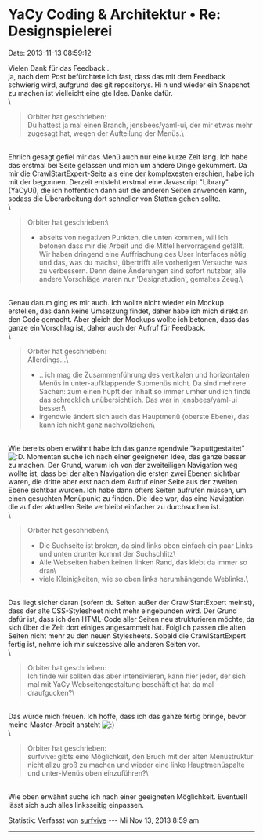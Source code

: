 YaCy Coding & Architektur • Re: Designspielerei
===============================================

Date: 2013-11-13 08:59:12

Vielen Dank für das Feedback ..\
ja, nach dem Post befürchtete ich fast, dass das mit dem Feedback
schwierig wird, aufgrund des git repositorys. Hi n und wieder ein
Snapshot zu machen ist vielleicht eine gte Idee. Danke dafür.\
\

> <div>
>
> Orbiter hat geschrieben:\
> Du hattest ja mal einen Branch, jensbees/yaml-ui, der mir etwas mehr
> zugesagt hat, wegen der Aufteilung der Menüs.\
>
> </div>

\
Ehrlich gesagt gefiel mir das Menü auch nur eine kurze Zeit lang. Ich
habe das erstmal bei Seite gelassen und mich um andere Dinge gekümmert.
Da mir die CrawlStartExpert-Seite als eine der komplexesten erschien,
habe ich mit der begonnen. Derzeit entsteht erstmal eine Javascript
\"Library\" (YaCyUi), die ich hoffentlich dann auf die anderen Seiten
anwenden kann, sodass die Überarbeitung dort schneller von Statten gehen
sollte.\
\

> <div>
>
> Orbiter hat geschrieben:\
> - abseits von negativen Punkten, die unten kommen, will ich betonen
> dass mir die Arbeit und die Mittel hervorragend gefällt. Wir haben
> dringend eine Auffrischung des User Interfaces nötig und das, was du
> machst, übertrifft alle vorherigen Versuche was zu verbessern. Denn
> deine Änderungen sind sofort nutzbar, alle andere Vorschläge waren nur
> \'Designstudien\', gemaltes Zeug.\
>
> </div>

\
Genau darum ging es mir auch. Ich wollte nicht wieder ein Mockup
erstellen, das dann keine Umsetzung findet, daher habe ich mich direkt
an den Code gemacht. Aber gleich der Mockups wollte ich betonen, dass
das ganze ein Vorschlag ist, daher auch der Aufruf für Feedback.\
\

> <div>
>
> Orbiter hat geschrieben:\
> Allerdings\...\
> - .. ich mag die Zusammenführung des vertikalen und horizontalen Menüs
> in unter-aufklappende Submenüs nicht. Da sind mehrere Sachen: zum
> einen hüpft der Inhalt so immer umher und ich finde das schrecklich
> unübersichtlich. Das war in jensbees/yaml-ui besser!\
> - irgendwie ändert sich auch das Hauptmenü (oberste Ebene), das kann
> ich nicht ganz nachvollziehen\
>
> </div>

\
Wie bereits oben erwähnt habe ich das ganze rgendwie \"kaputtgestaltet\"
![:D](http://forum.yacy-websuche.de/images/smilies/icon_e_biggrin.gif "Very Happy").
Momentan suche ich nach einer geeigneten Idee, das ganze besser zu
machen. Der Grund, warum ich von der zweiteiligen Navigation weg wollte
ist, dass bei der alten Navigation die ersten zwei Ebenen sichtbar
waren, die dritte aber erst nach dem Aufruf einer Seite aus der zweiten
Ebene sichtbar wurden. Ich habe dann öfters Seiten aufrufen müssen, um
einen gesuchten Menüpunkt zu finden. Die Idee war, das eine Navigation
die auf der aktuellen Seite verbleibt einfacher zu durchsuchen ist.\
\

> <div>
>
> Orbiter hat geschrieben:\
> - Die Suchseite ist broken, da sind links oben einfach ein paar Links
> und unten drunter kommt der Suchschlitz\
> - Alle Webseiten haben keinen linken Rand, das klebt da immer so dran\
> - viele Kleinigkeiten, wie so oben links herumhängende Weblinks.\
>
> </div>

\
Das liegt sicher daran (sofern du Seiten außer der CrawlStartExpert
meinst), dass der alte CSS-Stylesheet nicht mehr eingebunden wird. Der
Grund dafür ist, dass ich den HTML-Code aller Seiten neu strukturieren
möchte, da sich über die Zeit dort einiges angesammelt hat. Folglich
passen die alten Seiten nicht mehr zu den neuen Stylesheets. Sobald die
CrawlStartExpert fertig ist, nehme ich mir sukzessive alle anderen
Seiten vor.\
\

> <div>
>
> Orbiter hat geschrieben:\
> Ich finde wir sollten das aber intensivieren, kann hier jeder, der
> sich mal mit YaCy Webseitengestaltung beschäftigt hat da mal
> draufgucken?\
>
> </div>

\
Das würde mich freuen. Ich hoffe, dass ich das ganze fertig bringe,
bevor meine Master-Arbeit ansteht
![:)](http://forum.yacy-websuche.de/images/smilies/icon_e_smile.gif "Smile")\
\

> <div>
>
> Orbiter hat geschrieben:\
> surfvive: gibts eine Möglichkeit, den Bruch mit der alten Menüstruktur
> nicht allzu groß zu machen und wieder eine linke Hauptmenüspalte und
> unter-Menüs oben einzuführen?\
>
> </div>

\
Wie oben erwähnt suche ich nach einer geeigneten Möglichkeit. Eventuell
lässt sich auch alles linksseitig einpassen.

Statistik: Verfasst von
[surfvive](http://forum.yacy-websuche.de/memberlist.php?mode=viewprofile&u=8791)
--- Mi Nov 13, 2013 8:59 am

------------------------------------------------------------------------
